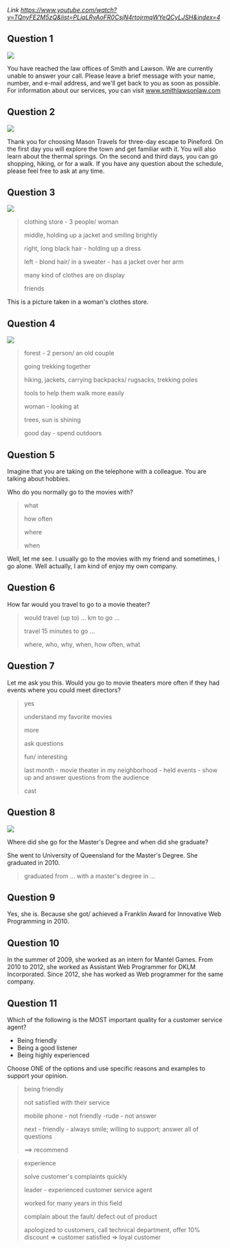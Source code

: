 _Link https://www.youtube.com/watch?v=TQnyFE2M5zQ&list=PLiqLRyAoFR0CsjN4rtojrmqWYeQCyLJSH&index=4_

## Question 1

![](./Images/mock-test-21-1.png)

You have reached the law offices of Smith and Lawson. We are currently unable to answer your call. Please leave a brief message with your name, number, and e-mail address, and we'll get back to you as soon as possible. For information about our services, you can visit www.smithlawsonlaw.com

## Question 2

![](./Images/mock-test-21-2.png)

Thank you for choosing Mason Travels for three-day escape to Pineford. On the first day you will explore the town and get familiar with it. You will also learn about the thermal springs. On the second and third days, you can go shopping, hiking, or for a walk. If you have any question about the schedule, please feel free to ask at any time.

## Question 3

![](./Images/mock-test-21-3.png)

> clothing store - 3 people/ woman
>
> middle, holding up a jacket and smiling brightly
>
> right, long black hair - holding up a dress
>
> left - blond hair/ in a sweater - has a jacket over her arm
>
> many kind of clothes are on display
>
> friends

This is a picture taken in a woman's clothes store.

## Question 4

![](./Images/mock-test-21-4.png)

> forest - 2 person/ an old couple
>
> going trekking together
>
> hiking, jackets, carrying backpacks/ rugsacks, trekking poles
>
> tools to help them walk more easily
>
> woman - looking at
>
> trees, sun is shining
>
> good day - spend outdoors

## Question 5

Imagine that you are taking on the telephone with a colleague. You are talking about hobbies.

Who do you normally go to the movies with?

> what
>
> how often
>
> where
>
> when

Well, let me see. I usually go to the movies with my friend and sometimes, I go alone. Well actually, I am kind of enjoy my own company.

## Question 6

How far would you travel to go to a movie theater?

> would travel (up to) ... km to go ...
>
> travel 15 minutes to go ...
>
> where, who, why, when, how often, what

## Question 7

Let me ask you this. Would you go to movie theaters more often if they had events where you could meet directors?

> yes
>
> understand my favorite movies
>
> more
>
> ask questions
>
> fun/ interesting
>
> last month - movie theater in my neighborhood - held events - show up and answer questions from the audience
>
> cast

## Question 8

![](./Images/mock-test-21-5.png)

Where did she go for the Master's Degree and when did she graduate?

She went to University of Queensland for the Master's Degree. She graduated in 2010.

> graduated from ... with a master's degree in ...

## Question 9

Yes, she is. Because she got/ achieved a Franklin Award for Innovative Web Programming in 2010.

## Question 10

In the summer of 2009, she worked as an intern for Mantel Games. From 2010 to 2012, she worked as Assistant Web Programmer for DKLM Incorporated. Since 2012, she has worked as Web programmer for the same company.

## Question 11

Which of the following is the MOST important quality for a customer service agent?

-   Being friendly
-   Being a good listener
-   Being highly experienced

Choose ONE of the options and use specific reasons and examples to support your opinion.

> being friendly
>
> not satisfied with their service
>
> mobile phone - not friendly -rude - not answer
>
> next - friendly - always smile; willing to support; answer all of questions
>
> ==> recommend

> experience
>
> solve customer's complaints quickly
>
> leader - experienced customer service agent
>
> worked for many years in this field
>
> complain about the fault/ defect out of product
>
> apologized to customers, call technical department, offer 10% discount => customer satisfied => loyal customer
